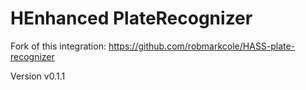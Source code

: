 # HEnhanced PlateRecognizer

Fork of this integration: https://github.com/robmarkcole/HASS-plate-recognizer

Version v0.1.1